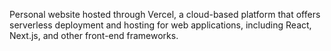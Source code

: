 Personal website hosted through Vercel, a cloud-based platform that offers serverless deployment and hosting for web applications, including React, Next.js, and other front-end frameworks.
